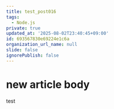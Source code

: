 ```yaml
---
title: test_post016
tags:
  - Node.js
private: true
updated_at: '2025-08-02T23:40:45+09:00'
id: 693567830e69224e1c6a
organization_url_name: null
slide: false
ignorePublish: false
---
```

# new article body
test
